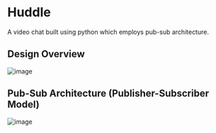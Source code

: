 # Huddle

A video chat built using python which employs pub-sub architecture.


## Design Overview

![image](https://github.com/codetheorem/Huddle/assets/54779517/8a3f00fe-5c37-4d45-bcf6-bb72121ea1ae)

## Pub-Sub Architecture (Publisher-Subscriber Model)

![image](https://github.com/codetheorem/Huddle/assets/54779517/4950c9a0-44a2-4675-815b-375562884ae9)

